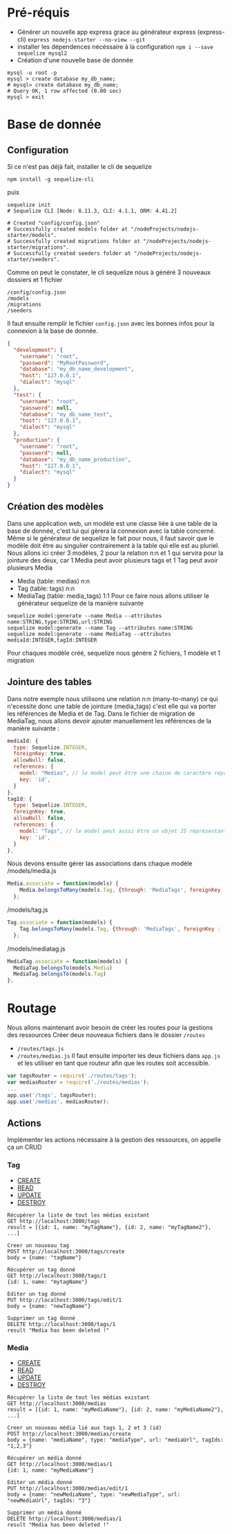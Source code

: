 # Pré-réquis
- Générer un nouvelle app express grace au générateur express (express-cli)
`express nodejs-starter --no-view --git`
- installer les dépendences nécéssaire à la configuration
`npm i --save sequelize mysql2`
- Création d'une nouvelle base de donnée
```shell
mysql -u root -p
mysql > create database my_db_name;
# mysql> create database my_db_name;
# Query OK, 1 row affected (0.00 sec)
mysql > exit
```
# Base de donnée
## Configuration
Si ce n'est pas déjà fait, installer le cli de sequelize
```shell
npm install -g sequelize-cli
```
puis
```shell
sequelize init
# Sequelize CLI [Node: 8.11.3, CLI: 4.1.1, ORM: 4.41.2]

# Created "config/config.json"
# Successfully created models folder at "/nodeProjects/nodejs-starter/models".
# Successfully created migrations folder at "/nodeProjects/nodejs-starter/migrations".
# Successfully created seeders folder at "/nodeProjects/nodejs-starter/seeders".
```
Comme on peut le constater, le cli sequelize nous à généré 3 nouveaux dossiers et 1 fichier
```
/config/config.json
/models
/migrations
/seeders
```
Il faut ensuite remplir le fichier `config.json` avec les bonnes infos pour la connexion à la base de donnée.
```json
{
  "development": {
    "username": "root",
    "password": "MyRootPassword",
    "database": "my_db_name_development",
    "host": "127.0.0.1",
    "dialect": "mysql"
  },
  "test": {
    "username": "root",
    "password": null,
    "database": "my_db_name_test",
    "host": "127.0.0.1",
    "dialect": "mysql"
  },
  "production": {
    "username": "root",
    "password": null,
    "database": "my_db_name_production",
    "host": "127.0.0.1",
    "dialect": "mysql"
  }
}
```

## Création des modèles
Dans une application web, un modèle est une classe liée à une table de la base de donnée, c'est lui qui gèrera la connexion avec la table concerné. Même si le générateur de sequelize le fait pour nous, il faut savoir que le modèle doit être au singulier contrairement à la table qui elle est au pluriel.
Nous allons ici créer 3 modèles, 2 pour la relation n:n et 1 qui servira pour la jointure des deux, car 1 Media peut avoir plusieurs tags et 1 Tag peut avoir plusieurs Media
- Media (table: medias) n:n
- Tag (table: tags) n:n
- MediaTag (table: media_tags) 1:1
Pour ce faire nous allons utiliser le générateur sequelize de la manière suivante
```shell
sequelize model:generate --name Media --attributes name:STRING,type:STRING,url:STRING
sequelize model:generate --name Tag --attributes name:STRING
sequelize model:generate --name MediaTag --attributes mediaId:INTEGER,tagId:INTEGER
```
Pour chaques modèle créé, sequelize nous génère 2 fichiers, 1 modèle et 1 migration

## Jointure des tables
Dans notre exemple nous utilisons une relation n:n (many-to-many) ce qui n'ecessite donc une table de jointure (media_tags) c'est elle qui va porter les références de Media et de Tag.
Dans le fichier de migration de MediaTag, nous allons devoir ajouter manuellement les références de la manière suivante :
```javascript
mediaId: {
  type: Sequelize.INTEGER,
  foreignKey: true,
  allowNull: false,
  references: {
    model: "Medias", // le model peut être une chaine de caractère représentant la table (pluriel)
    key: 'id',
  }
},
tagId: {
  type: Sequelize.INTEGER,
  foreignKey: true,
  allowNull: false,
  references: {
    model: "Tags", // le model peut aussi être un objet JS représentant le modèle lui même (singulier (import nécessaire))
    key: 'id',
  }
},
```
Nous devons ensuite gérer las associations dans chaque modèle
/models/media.js
```javascript
Media.associate = function(models) {
    Media.belongsToMany(models.Tag, {through: 'MediaTags', foreignKey : 'MediaId'})
  };
```
/models/tag.js
```javascript
Tag.associate = function(models) {
    Tag.belongsToMany(models.Tag, {through: 'MediaTags', foreignKey : 'TagId'})
  };
```
/models/mediatag.js
```javascript
MediaTag.associate = function(models) {
  MediaTag.belongsTo(models.Media)
  MediaTag.belongsTo(models.Tag)
};
```

# Routage
Nous allons maintenant avoir besoin de créer les routes pour la gestions des ressources
Créer deux nouveaux fichiers dans le dossier `/routes`
- `/routes/tags.js`
- `/routes/medias.js`
Il faut ensuite importer les deux fichiers dans `app.js` et les utiliser en tant que routeur afin que les routes soit accessible.
```javascript
var tagsRouter = require('./routes/tags');
var mediasRouter = require('./routes/medias');
...
app.use('/tags', tagsRouter);
app.use('/medias', mediasRouter);
```
## Actions
Implémenter les actions nécessaire à la gestion des ressources, on appelle ça un CRUD
### Tag
- [CREATE](./routes/tags.js#L27)
- [READ](./routes/tags.js#L15)
- [UPDATE](./routes/tags.js#L42)
- [DESTROY](./routes/tags.js#L64)
```text
Récupérer la liste de tout les médias existant
GET http://localhost:3000/tags
result = [{id: 1, name: "myTagName"}, {id: 2, name: "myTagName2"}, ...]

Creer un nouveau tag
POST http://localhost:3000/tags/create
body = {name: "tagName"}

Récupérer un tag donné
GET http://localhost:3000/tags/1
{id: 1, name: "mytagName"}

Editer un tag donné
PUT http://localhost:3000/tags/edit/1
body = {name: "newTagName"}

Supprimer un tag donné
DELETE http://localhost:3000/tags/1
result "Media has been deleted !"
```
### Media
- [CREATE](./routes/medias.js#L29)
- [READ](./routes/medias.js#L16)
- [UPDATE](./routes/medias.js#L52)
- [DESTROY](./routes/medias.js#L82)
```text
Récupérer la liste de tout les médias existant
GET http://localhost:3000/medias
result = [{id: 1, name: "myMediaName"}, {id: 2, name: "myMediaName2"}, ...]

Creer un nouveau média lié aux tags 1, 2 et 3 (id)
POST http://localhost:3000/medias/create
body = {name: "mediaName", type: "mediaType", url: "mediaUrl", tagIds: "1,2,3"}

Récupérer un média donné
GET http://localhost:3000/medias/1
{id: 1, name: "myMediaName"}

Editer un média donné
PUT http://localhost:3000/medias/edit/1
body = {name: "newMediaName", type: "newMediaType", url: "newMediaUrl", tagIds: "3"}

Supprimer un média donné
DELETE http://localhost:3000/medias/1
result "Media has been deleted !"
```